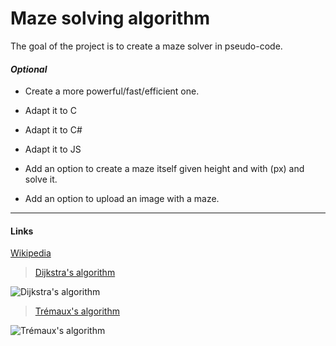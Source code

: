 # Maze solving algorithm

The goal of the project is to create a maze solver in pseudo-code.

#### *Optional*
*  Create a more powerful/fast/efficient one.

*  Adapt it to C

*  Adapt it to C#

*  Adapt it to JS

*  Add an option to create a maze itself given height and with (px) and solve it.

*  Add an option to upload an image with a maze.

---

#### Links
[Wikipedia](https://en.wikipedia.org/wiki/Maze_solving_algorithm)

> [Dijkstra's algorithm](https://en.wikipedia.org/wiki/Dijkstra%27s_algorithm)

![Dijkstra's algorithm](https://upload.wikimedia.org/wikipedia/commons/thumb/e/e4/DijkstraDemo.gif/220px-DijkstraDemo.gif)


> [Trémaux's algorithm](https://en.wikipedia.org/wiki/Maze_solving_algorithm#Tr%C3%A9maux%27s_algorithm)

![Trémaux's algorithm](https://upload.wikimedia.org/wikipedia/commons/1/11/Tremaux_Maze_Solving_Algorithm.gif)

